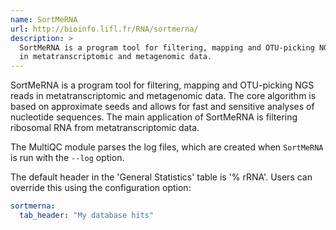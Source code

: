```yaml
---
name: SortMeRNA
url: http://bioinfo.lifl.fr/RNA/sortmerna/
description: >
  SortMeRNA is a program tool for filtering, mapping and OTU-picking NGS reads
  in metatranscriptomic and metagenomic data.
---
```


SortMeRNA is a program tool for filtering, mapping and OTU-picking NGS reads in metatranscriptomic and metagenomic data. The core algorithm is based on approximate seeds and allows for fast and sensitive analyses of nucleotide sequences. The main application of SortMeRNA is filtering ribosomal RNA from metatranscriptomic data.

The MultiQC module parses the log files, which are created when `SortMeRNA` is run with the `--log` option.

The default header in the 'General Statistics' table is '% rRNA'. Users can override this using the configuration option:

```yaml
sortmerna:
  tab_header: "My database hits"
```

